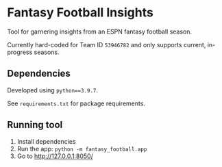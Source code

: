 # Fantasy Football Insights

Tool for garnering insights from an ESPN fantasy football season.

Currently hard-coded for Team ID `53946782` and only supports current, in-progress seasons.

## Dependencies
Developed using `python==3.9.7`.

See `requirements.txt` for package requirements.

## Running tool
1. Install dependencies 
1. Run the app: `python -m fantasy_football.app`
1. Go to http://127.0.0.1:8050/
